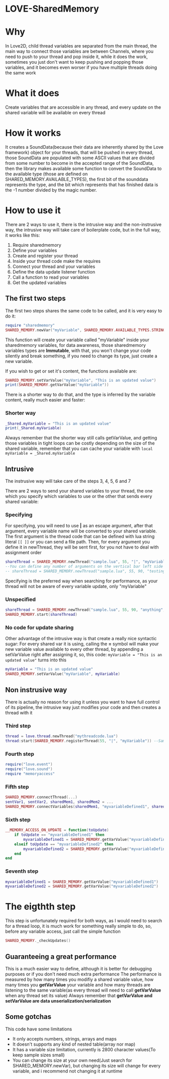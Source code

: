 # LOVE-SharedMemory

# Why
In Love2D, child thread variables are separated from the main thread, the main way to connect those variables are between
Channels, where you need to push to your thread and pop inside it, while it does the work, sometimes you just don't want
to keep pushing and popping those variables, and it becomes even worser if you have multiple threads doing the same work

# What it does
Create variables that are accessible in any thread, and every update on the shared variable will be available on every
thread

# How it works
It creates a SoundData(because their data are inherently shared by the Love framework) object for your threads, 
that will be pushed in every thread, those SoundData are populated with some ASCII values that are divided from
some number to become in the accepted range of the SoundData, then the library makes available some function to convert
the SoundData to the available type (those are defined on SHARED_MEMORY.AVAILABLE_TYPES), the first bit of the sounddata represents
the type, and the bit which represents that has finished data is the -1 number divided by the magic number.

# How to use it
There are 2 ways to use it, there is the intrusive way and the non-instrusive way, the intrusive way will take care of boilerplate
code, but in the full way, it works like this:

1. Require sharedmemory
2. Define your variables
3. Create and register your thread
4. Inside your thread code make the requires
5. Connect your thread and your variables
6. Define the data update listener function
7. Call a function to read your variables
8. Get the updated variables

## The first two steps
The first two steps shares the same code to be called, and it is very easy to do it:
```lua
require "sharedmemory"
SHARED_MEMORY.newVar("myVariable", SHARED_MEMORY.AVAILABLE_TYPES.STRING, "This is a shared string variable")
```
This function will create your variable called "myVariable" inside your sharedmemory variables, for data awareness, those
sharedmemory variables types are **Immutable**, with that, you won't change your code silently and break something, if you
need to change its type, just create a new variable.

If you wish to get or set it's content, the functions available are:
```lua
SHARED_MEMORY.setVarValue("myVariable", "This is an updated value")
print(SHARED_MEMORY.getVarValue("myVariable"))
```

There is a shorter way to do that, and the type is inferred by the variable content, really much easier and faster:
### Shorter way
```lua
_Shared.myVariable = "This is an updated value"
print(_Shared.myVariable)
```
Always remember that the shorter way still calls getVarValue, and getting those variables in tight loops can be costly depending on the
size of the shared variable, remember that you can cache your variable with `local myVariable = _Shared.myVariable`

## Intrusive
The instrusive way will take care of the steps 3, 4, 5, 6 and 7

There are 2 ways to send your shared variables to your thread, the one which you specify which variables to use
or the other that sends every shared variable:

### Specifying
For specifying, you will need to use **|** as an escape argument, after that argument, every variable name will be converted to your shared
variable.
The first argument is the thread code that can be defined with lua string literal `[[ ]]` or you can send a file path.
Then, for every argument you define it in newThread, they will be sent first, for you not have to deal with assignment order
```lua
shareThread = SHARED_MEMORY.newThread("sample.lua", 55, "|", "myVariable")
--You can define any number of arguments on the vertical bar left side and right side
-- shareThread = SHARED_MEMORY.newThread("sample.lua", 55, 90, "testing some feature", "|", "myVariable", "myVariable2", "mySharedNumber", "mySharedArray")
```
Specifying is the preferred way when searching for performance, as your thread will not be aware of every variable update, only "myVariable"

### Unspecified
```lua
shareThread = SHARED_MEMORY.newThread("sample.lua", 55, 90, "anything", "*")
SHARED_MEMORY.start(shareThread)
```

### No code for update sharing
Other advantage of the intrusive way is that create a really nice syntactic sugar:
For every shared var it is using, calling the **=** symbol will make your new variable value available to every other thread,
by appending a setVarValue right after assigning it, so, this code:
`myVariable = "This is an updated value"` turns into this 
```lua
myVariable = "This is an updated value"
SHARED_MEMORY.setVarValue("myVariable", myVariable)
```

## Non instrusive way
There is actually no reason for using it unless you want to have full control of its pipeline, the intrusive way just modifies your code and then creates
a thread with it
### Third step
```lua
thread = love.thread.newThread("mythreadcode.lua")
thread:start(SHARED_MEMORY.registerThread(55, "|", "myVariable")) --Same of the last time, but now you call it inside thread:start
```
### Fourth step
```lua
require("love.event")
require("love.sound")
require "memoryaccess"
```
### Fifth step
```lua
SHARED_MEMORY.connectThread(...)
sentVar1, sentVar2, sharedMem1, sharedMem2 = ...
SHARED_MEMORY.connectVariables(sharedMem1, "myvariableDefined1", sharedMem2, "myvariableDefined2")
```
### Sixth step
```lua
__MEMORY_ACCESS_ON_UPDATE = function(toUpdate)
    if toUpdate == "myvariableDefined1" then
        myvariableDefined1 = SHARED_MEMORY.getVarValue("myvariableDefined1")
    elseif toUpdate == "myvariableDefined2" then
        myvariableDefined2 = SHARED_MEMORY.getVarValue("myvariableDefined2")
    end
end
```
### Seventh step
```lua
myvariableDefined1 = SHARED_MEMORY.getVarValue("myvariableDefined1")
myvariableDefined2 = SHARED_MEMORY.getVarValue("myvariableDefined2")
```

# **The eigthth step**
This step is unfortunately required for both ways, as I would need to search for a thread loop, it is much work for something
really simple to do, so, before any variable access, just call the simple function
```lua
SHARED_MEMORY._checkUpdates()
```

## Guaranteeing a great performance
This is a much easier way to define, although it is better for debugging purposes or if you don't need much extra performance
The performance is measured by how many times you modifiy a shared variable value, how many times you **getVarValue** your variable
and how many threads are listening to the same variable(as every thread will need to call **getVarValue** when any thread set its value)
Always remember that **getVarValue and setVarValue are data unserialization/serialization**

## Some gotchas
This code have some limitations
- It only accepts numbers, strings, arrays and maps
- It doesn't supports any kind of nested table(array nor map)
- It has a variable size limitation, currently is 2800 character values(To keep sample sizes small)
- You can change its size at your own need(Just search for SHARED_MEMORY.newVar), but changing its size will change for every variable, and i recommend not changing it at runtime

